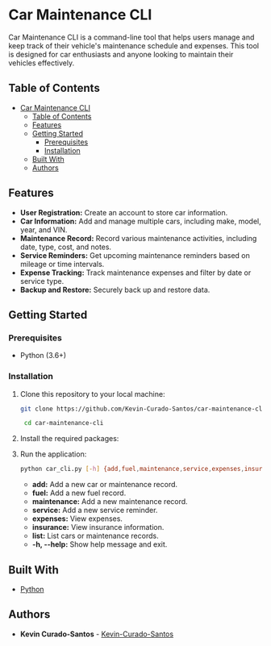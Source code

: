 # Car Maintenance CLI

Car Maintenance CLI is a command-line tool that helps users manage and keep track of their vehicle's maintenance schedule and expenses. This tool is designed for car enthusiasts and anyone looking to maintain their vehicles effectively.

## Table of Contents

- [Car Maintenance CLI](#car-maintenance-cli)
  - [Table of Contents](#table-of-contents)
  - [Features](#features)
  - [Getting Started](#getting-started)
    - [Prerequisites](#prerequisites)
    - [Installation](#installation)
  - [Built With](#built-with)
  - [Authors](#authors)

## Features

- **User Registration:** Create an account to store car information.
- **Car Information:** Add and manage multiple cars, including make, model, year, and VIN.
- **Maintenance Record:** Record various maintenance activities, including date, type, cost, and notes.
- **Service Reminders:** Get upcoming maintenance reminders based on mileage or time intervals.
- **Expense Tracking:** Track maintenance expenses and filter by date or service type.
- **Backup and Restore:** Securely back up and restore data.

## Getting Started

### Prerequisites

- Python (3.6+)

### Installation

1. Clone this repository to your local machine:

   ```bash
   git clone https://github.com/Kevin-Curado-Santos/car-maintenance-cli.git

    cd car-maintenance-cli
    ```

2. Install the required packages:
3. Run the application:

   ```bash
   python car_cli.py [-h] {add,fuel,maintenance,service,expenses,insurance,list}
   ```

    - **add:** Add a new car or maintenance record.
    - **fuel:** Add a new fuel record.
    - **maintenance:** Add a new maintenance record.
    - **service:** Add a new service reminder.
    - **expenses:** View expenses.
    - **insurance:** View insurance information.
    - **list:** List cars or maintenance records.
    - **-h, --help:** Show help message and exit.

## Built With

- [Python](https://www.python.org/)

## Authors

- **Kevin Curado-Santos** - [Kevin-Curado-Santos](https://github.com/Kevin-Curado-Santos)
